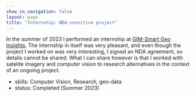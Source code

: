 ```yaml
---
show_in_navigation: false
layout: page
title: "Internship: NDA-sensitive project"
---
```


In the summer of 2023 I performed an internship at [GIM-Smart Geo Insights](https://www.gim.be/en). The internship in itself was very pleasant, and even though the project I worked on was very interesting, I signed an NDA agreement, so details cannot be shared. What I can share however is that I worked with satelite imagery and computer vision to research alternatives in the context of an ongoing project.
- skills: Computer Vision, Research, geo-data
- status: Completed (Summer 2023)
